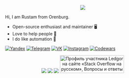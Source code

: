 <div align="center">
  <img src="https://github-profile-trophy.vercel.app/?username=Ledgoor&theme=darkhub&no-bg=true&no-frame=true">
</div>

Hi, I am Rustam from Orenburg. 

* Open-source enthusiast and maintainer :desktop_computer:
* Love to help people :electric_plug:
* I do like automation 🤖

[![Yandex](https://img.shields.io/badge/-contsevoi2011@yandex.ru-F9DB60?style=flat-square&logo=Yandex&logoColor=FF3333)](mailto:contsevoi2011@yandex.ru)
[![Telegram](https://img.shields.io/badge/Telegram-blue?style=flat-square&logo=Telegram)](https://t.me/Ledgor)
[![VK](https://img.shields.io/badge/-vk-blue)](https://vk.com/id173471051)
[![Instagram](https://img.shields.io/badge/-insta-hotpink)](https://instagram.com/mr_black_crazy_boy)
[![Codewars](https://www.codewars.com/users/Ledgor/badges/micro)](https://www.codewars.com/users/Ledgor)


<div align="center">
  <span>
    <img src="https://github.com/tdakkota/tdakkota/blob/master/gopher.gif" />
  </span>
  <span>
    <img src="https://github-readme-stats.vercel.app/api?username=ledgoor&count_private=true&show_icons=true&theme=radical"/>
  </span>
  <span>
    <img src="https://github-readme-stats.vercel.app/api/top-langs/?username=ledgoor&theme=radical" />
  </span>
  <a href="https://ru.stackoverflow.com/users/494394/ledgor"><img src="https://ru.stackoverflow.com/users/flair/494394.png" width="208" height="58" alt="Профиль участника Ledgor на сайте &#171;Stack Overflow на русском&#187;, Вопросы и ответы для программистов" title="Профиль участника Ledgor на сайте &#171;Stack Overflow на русском&#187;, Вопросы и ответы для программистов"></a>
</div>
